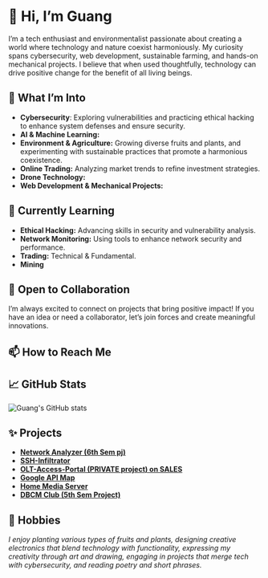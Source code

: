 # 👋 Hi, I’m Guang

I’m a tech enthusiast and environmentalist passionate about creating a world where technology and nature coexist harmoniously. My curiosity spans cybersecurity, web development, sustainable farming, and hands-on mechanical projects. I believe that when used thoughtfully, technology can drive positive change for the benefit of all living beings.

## 👀 What I’m Into

- **Cybersecurity**: Exploring vulnerabilities and practicing ethical hacking to enhance system defenses and ensure security.
- **AI & Machine Learning:**
- **Environment & Agriculture:** Growing diverse fruits and plants, and experimenting with sustainable practices that promote a harmonious coexistence.
- **Online Trading:** Analyzing market trends to refine investment strategies.
- **Drone Technology:**
- **Web Development & Mechanical Projects:**

## 🌱 Currently Learning

- **Ethical Hacking:** Advancing skills in security and vulnerability analysis.
- **Network Monitoring:** Using tools to enhance network security and performance.
- **Trading:** Technical & Fundamental.
- **Mining**

## 💞️ Open to Collaboration

I’m always excited to connect on projects that bring positive impact! If you have an idea or need a collaborator, let’s join forces and create meaningful innovations.

## 📫 How to Reach Me



## 📈 GitHub Stats

![Guang's GitHub stats](https://github-readme-stats.vercel.app/api?username=guang84&show_icons=true&theme=radical)

## ✨ Projects

- [**Network Analyzer (6th Sem pj)**](https://guang84.github.io/Network-Analyzer/)
- [**SSH-Infiltrator**](https://github.com/Guang84/SSH-Infiltrator.git)
- [**OLT-Access-Portal  (**PRIVATE project**)  on SALES**](https://github.com/Guang84/OLT-Access-Portal.git) 
- [**Google API Map**](https://github.com/Guang84/Google-API-map.git)  
- [**Home Media Server**](https://github.com/Guang84/HomeMedia_Server.git)  
- [**DBCM Club (5th Sem Project)**](https://guang84.github.io/DBCMCLUBS/)  

## 🎨 Hobbies

*I enjoy planting various types of fruits and plants, designing creative electronics that blend technology with functionality, expressing my creativity through art and drawing, engaging in projects that merge tech with cybersecurity, and reading poetry and short phrases.*
